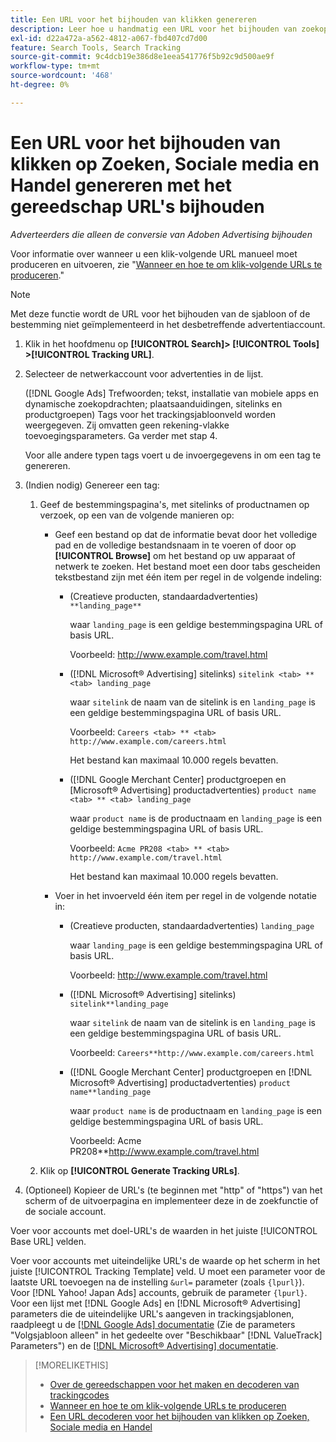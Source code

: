 ```yaml
---
title: Een URL voor het bijhouden van klikken genereren
description: Leer hoe u handmatig een URL voor het bijhouden van zoekopdrachten, sociale berichten en handel genereert.
exl-id: d22a472a-a562-4812-a067-fbd407cd7d00
feature: Search Tools, Search Tracking
source-git-commit: 9c4dcb19e386d8e1eea541776f5b92c9d500ae9f
workflow-type: tm+mt
source-wordcount: '468'
ht-degree: 0%

---
```


# Een URL voor het bijhouden van klikken op Zoeken, Sociale media en Handel genereren met het gereedschap URL&#39;s bijhouden

*Adverteerders die alleen de conversie van Adoben Advertising bijhouden*

Voor informatie over wanneer u een klik-volgende URL manueel moet produceren en uitvoeren, zie &quot;[Wanneer en hoe te om klik-volgende URLs te produceren](/help/search-social-commerce/tracking/click-tracking-ways-to-generate.md).&quot;

>[!NOTE]
>
>Met deze functie wordt de URL voor het bijhouden van de sjabloon of de bestemming niet geïmplementeerd in het desbetreffende advertentiaccount.

1. Klik in het hoofdmenu op **[!UICONTROL Search]> [!UICONTROL Tools] >[!UICONTROL Tracking URL]**.

1. Selecteer de netwerkaccount voor advertenties in de lijst.

   ([!DNL Google Ads] Trefwoorden; tekst, installatie van mobiele apps en dynamische zoekopdrachten; plaatsaanduidingen, sitelinks en productgroepen) Tags voor het trackingsjabloonveld worden weergegeven. Zij omvatten geen rekening-vlakke toevoegingsparameters. Ga verder met stap 4.

   Voor alle andere typen tags voert u de invoergegevens in om een tag te genereren.

1. (Indien nodig) Genereer een tag:

   1. Geef de bestemmingspagina&#39;s, met sitelinks of productnamen op verzoek, op een van de volgende manieren op:

      * Geef een bestand op dat de informatie bevat door het volledige pad en de volledige bestandsnaam in te voeren of door op **[!UICONTROL Browse]** om het bestand op uw apparaat of netwerk te zoeken. Het bestand moet een door tabs gescheiden tekstbestand zijn met één item per regel in de volgende indeling:

         * (Creatieve producten, standaardadvertenties) `**landing_page**`

           waar `landing_page` is een geldige bestemmingspagina URL of basis URL.

           Voorbeeld: http://www.example.com/travel.html

         * ([!DNL Microsoft® Advertising] sitelinks) `sitelink <tab> ** <tab> landing_page`

           waar `sitelink` de naam van de sitelink is en `landing_page` is een geldige bestemmingspagina URL of basis URL.

           Voorbeeld: `Careers <tab> ** <tab> http://www.example.com/careers.html`

           Het bestand kan maximaal 10.000 regels bevatten.

         * ([!DNL Google Merchant Center] productgroepen en [Microsoft® Advertising] productadvertenties) `product name <tab> ** <tab> landing_page`

           waar `product name` is de productnaam en `landing_page` is een geldige bestemmingspagina URL of basis URL.

           Voorbeeld: `Acme PR208 <tab> ** <tab> http://www.example.com/travel.html`

           Het bestand kan maximaal 10.000 regels bevatten.

      * Voer in het invoerveld één item per regel in de volgende notatie in:

         * (Creatieve producten, standaardadvertenties) `landing_page`

           waar `landing_page` is een geldige bestemmingspagina URL of basis URL.

           Voorbeeld: http://www.example.com/travel.html

         * ([!DNL Microsoft® Advertising] sitelinks) `sitelink**landing_page`

           waar `sitelink` de naam van de sitelink is en `landing_page` is een geldige bestemmingspagina URL of basis URL.

           Voorbeeld: `Careers**http://www.example.com/careers.html`

         * ([!DNL Google Merchant Center] productgroepen en [!DNL Microsoft® Advertising] productadvertenties) `product name**landing_page`

           waar `product name` is de productnaam en `landing_page` is een geldige bestemmingspagina URL of basis URL.

           Voorbeeld: Acme PR208**http://www.example.com/travel.html

   1. Klik op **[!UICONTROL Generate Tracking URLs]**.

1. (Optioneel) Kopieer de URL&#39;s (te beginnen met &quot;http&quot; of &quot;https&quot;) van het scherm of de uitvoerpagina en implementeer deze in de zoekfunctie of de sociale account.

Voer voor accounts met doel-URL&#39;s de waarden in het juiste [!UICONTROL Base URL] velden.

Voer voor accounts met uiteindelijke URL&#39;s de waarde op het scherm in het juiste [!UICONTROL Tracking Template] veld. U moet een parameter voor de laatste URL toevoegen na de instelling `&url=` parameter (zoals `{lpurl}`). Voor [!DNL Yahoo! Japan Ads] accounts, gebruik de parameter `{lpurl}`. Voor een lijst met [!DNL Google Ads] en [!DNL Microsoft® Advertising] parameters die de uiteindelijke URL&#39;s aangeven in trackingsjablonen, raadpleegt u de [[!DNL Google Ads] documentatie](https://support.google.com/google-ads/answer/6305348) (Zie de parameters &quot;Volgsjabloon alleen&quot; in het gedeelte over &quot;Beschikbaar&quot; [!DNL ValueTrack] Parameters&quot;) en de [[!DNL Microsoft® Advertising] documentatie](https://help.ads.microsoft.com/#apex/3/en/56799/2).

>[!MORELIKETHIS]
>
>* [Over de gereedschappen voor het maken en decoderen van trackingcodes](tracking-tools-about.md)
>* [Wanneer en hoe te om klik-volgende URLs te produceren](/help/search-social-commerce/tracking/click-tracking-ways-to-generate.md)
>* [Een URL decoderen voor het bijhouden van klikken op Zoeken, Sociale media en Handel](click-tracking-url-decode.md)
